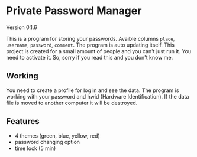 # Private Password Manager

Version 0.1.6

This is a program for storing your passwords. Avaible columns `place`, `username`, `password`, `comment`. The program is auto updating itself. This project is created for a small amount of people and you can't just run it. You need to activate it. So, sorry if you read this and you don't know me.

## Working

You need to create a profile for log in and see the data. The program is working with your password and hwid (Hardware Identification). If the data file is moved to another computer it will be destroyed.

## Features

- 4 themes (green, blue, yellow, red)
- password changing option
- time lock (5 min)
